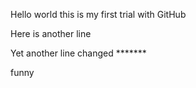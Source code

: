 Hello world this is my first trial with GitHub

Here is another line

Yet another line changed *******

funny
